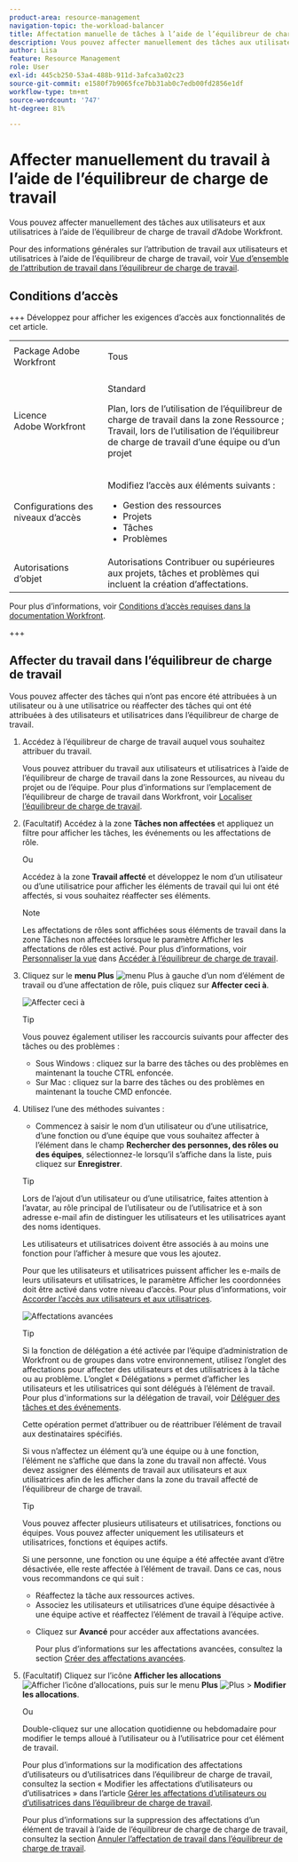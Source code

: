 ```yaml
---
product-area: resource-management
navigation-topic: the-workload-balancer
title: Affectation manuelle de tâches à l’aide de l’équilibreur de charge de travail
description: Vous pouvez affecter manuellement des tâches aux utilisateurs et aux utilisatrices à l’aide de l’équilibreur de charge de travail d’Adobe Workfront.
author: Lisa
feature: Resource Management
role: User
exl-id: 445cb250-53a4-488b-911d-3afca3a02c23
source-git-commit: e1580f7b9065fce7bb31ab0c7edb00fd2856e1df
workflow-type: tm+mt
source-wordcount: '747'
ht-degree: 81%

---
```


# Affecter manuellement du travail à l’aide de l’équilibreur de charge de travail

Vous pouvez affecter manuellement des tâches aux utilisateurs et aux utilisatrices à l’aide de l’équilibreur de charge de travail d’Adobe Workfront.

Pour des informations générales sur l’attribution de travail aux utilisateurs et utilisatrices à l’aide de l’équilibreur de charge de travail, voir [Vue d’ensemble de l’attribution de travail dans l’équilibreur de charge de travail](../../resource-mgmt/workload-balancer/assign-work-in-workload-balancer.md).

## Conditions d’accès

+++ Développez pour afficher les exigences d’accès aux fonctionnalités de cet article.

<table style="table-layout:auto"> 
 <col> 
 <col> 
 <tbody> 
  <tr> 
   <td>Package Adobe Workfront</td> 
   <td><p>Tous</p></td>
  </tr>
  <tr> 
   <td>Licence Adobe Workfront</td> 
   <td><p>Standard</p>
       <p>Plan, lors de l’utilisation de l’équilibreur de charge de travail dans la zone Ressource ; Travail, lors de l’utilisation de l’équilibreur de charge de travail d’une équipe ou d’un projet</p></td>
  </tr>
  <tr> 
   <td>Configurations des niveaux d’accès</td> 
   <td> <p>Modifiez l’accès aux éléments suivants :</p> 
    <ul> 
     <li>Gestion des ressources</li> 
     <li>Projets</li> 
     <li>Tâches</li> 
     <li>Problèmes</li> 
    </ul>
   </td> 
  </tr> 
  <tr> 
   <td>Autorisations d’objet</td> 
   <td>Autorisations Contribuer ou supérieures aux projets, tâches et problèmes qui incluent la création d’affectations.</td> 
  </tr> 
 </tbody> 
</table>

Pour plus d’informations, voir [Conditions d’accès requises dans la documentation Workfront](/help/quicksilver/administration-and-setup/add-users/access-levels-and-object-permissions/access-level-requirements-in-documentation.md).

+++

## Affecter du travail dans l’équilibreur de charge de travail

Vous pouvez affecter des tâches qui n’ont pas encore été attribuées à un utilisateur ou à une utilisatrice ou réaffecter des tâches qui ont été attribuées à des utilisateurs et utilisatrices dans l’équilibreur de charge de travail.

1. Accédez à l’équilibreur de charge de travail auquel vous souhaitez attribuer du travail.

   Vous pouvez attribuer du travail aux utilisateurs et utilisatrices à l’aide de l’équilibreur de charge de travail dans la zone Ressources, au niveau du projet ou de l’équipe. Pour plus d’informations sur l’emplacement de l’équilibreur de charge de travail dans Workfront, voir [Localiser l’équilibreur de charge de travail](../../resource-mgmt/workload-balancer/locate-workload-balancer.md).

1. (Facultatif) Accédez à la zone **Tâches non affectées** et appliquez un filtre pour afficher les tâches, les événements ou les affectations de rôle.

   Ou

   Accédez à la zone **Travail affecté** et développez le nom d’un utilisateur ou d’une utilisatrice pour afficher les éléments de travail qui lui ont été affectés, si vous souhaitez réaffecter ses éléments.

   >[!NOTE]
   >
   >Les affectations de rôles sont affichées sous éléments de travail dans la zone Tâches non affectées lorsque le paramètre Afficher les affectations de rôles est activé. Pour plus d’informations, voir [Personnaliser la vue](/help/quicksilver/resource-mgmt/workload-balancer/navigate-the-workload-balancer.md#customize-the-view) dans [Accéder à l’équilibreur de charge de travail](/help/quicksilver/resource-mgmt/workload-balancer/navigate-the-workload-balancer.md).

1. Cliquez sur le **menu Plus** ![menu Plus](assets/qs-more-menu.png) à gauche d’un nom d’élément de travail ou d’une affectation de rôle, puis cliquez sur **Affecter ceci à**.

   ![Affecter ceci à](assets/assign-this-to-link-from-task-wb-nwe-350x104.png)

   >[!TIP]
   >
   >Vous pouvez également utiliser les raccourcis suivants pour affecter des tâches ou des problèmes :
   >
   >* Sous Windows : cliquez sur la barre des tâches ou des problèmes en maintenant la touche CTRL enfoncée.
   >* Sur Mac : cliquez sur la barre des tâches ou des problèmes en maintenant la touche CMD enfoncée.

1. Utilisez l’une des méthodes suivantes :

   * Commencez à saisir le nom d’un utilisateur ou d’une utilisatrice, d’une fonction ou d’une équipe que vous souhaitez affecter à l’élément dans le champ **Rechercher des personnes, des rôles ou des équipes**, sélectionnez-le lorsqu’il s’affiche dans la liste, puis cliquez sur **Enregistrer**.

   >[!TIP]
   >
   >Lors de l’ajout d’un utilisateur ou d’une utilisatrice, faites attention à l’avatar, au rôle principal de l’utilisateur ou de l’utilisatrice et à son adresse e-mail afin de distinguer les utilisateurs et les utilisatrices ayant des noms identiques.
   >
   >Les utilisateurs et utilisatrices doivent être associés à au moins une fonction pour l’afficher à mesure que vous les ajoutez.
   >
   > Pour que les utilisateurs et utilisatrices puissent afficher les e-mails de leurs utilisateurs et utilisatrices, le paramètre Afficher les coordonnées doit être activé dans votre niveau d’accès. Pour plus d’informations, voir [Accorder l’accès aux utilisateurs et aux utilisatrices](../../administration-and-setup/add-users/configure-and-grant-access/grant-access-other-users.md).


   ![Affectations avancées](assets/assignments-box-with-advanced-assignments-delegations-wb.png)

   >[!TIP]
   >
   > Si la fonction de délégation a été activée par l’équipe d’administration de Workfront ou de groupes dans votre environnement, utilisez l’onglet des affectations pour affecter des utilisateurs et des utilisatrices à la tâche ou au problème. L’onglet « Délégations » permet d’afficher les utilisateurs et les utilisatrices qui sont délégués à l’élément de travail. Pour plus d&#39;informations sur la délégation de travail, voir [Déléguer des tâches et des événements](../../manage-work/delegate-work/how-to-delegate-work.md).


   Cette opération permet d’attribuer ou de réattribuer l’élément de travail aux destinataires spécifiés.

   Si vous n’affectez un élément qu’à une équipe ou à une fonction, l’élément ne s’affiche que dans la zone du travail non affecté. Vous devez assigner des éléments de travail aux utilisateurs et aux utilisatrices afin de les afficher dans la zone du travail affecté de l’équilibreur de charge de travail.

   >[!TIP]
   >
   >Vous pouvez affecter plusieurs utilisateurs et utilisatrices, fonctions ou équipes. Vous pouvez affecter uniquement les utilisateurs et utilisatrices, fonctions et équipes actifs.
   >
   >
   >Si une personne, une fonction ou une équipe a été affectée avant d’être désactivée, elle reste affectée à l’élément de travail. Dans ce cas, nous vous recommandons ce qui suit :
   >
   >   
   >   
   >   * Réaffectez la tâche aux ressources actives.
   >   * Associez les utilisateurs et utilisatrices d’une équipe désactivée à une équipe active et réaffectez l’élément de travail à l’équipe active.
   >   
   >

   * Cliquez sur **Avancé** pour accéder aux affectations avancées.

     Pour plus d’informations sur les affectations avancées, consultez la section [Créer des affectations avancées](../../manage-work/tasks/assign-tasks/create-advanced-assignments.md).

1. (Facultatif) Cliquez sur l’icône **Afficher les allocations** ![Afficher l’icône d’allocations](assets/show-allocations-icon-small.png), puis sur le menu **Plus** ![Plus](assets/qs-more-menu.png) > **Modifier les allocations**.

   Ou

   Double-cliquez sur une allocation quotidienne ou hebdomadaire pour modifier le temps alloué à l’utilisateur ou à l’utilisatrice pour cet élément de travail.

   Pour plus d’informations sur la modification des affectations d’utilisateurs ou d’utilisatrices dans l’équilibreur de charge de travail, consultez la section « Modifier les affectations d’utilisateurs ou d’utilisatrices » dans l’article [Gérer les affectations d’utilisateurs ou d’utilisatrices dans l’équilibreur de charge de travail](../../resource-mgmt/workload-balancer/manage-user-allocations-workload-balancer.md).

   Pour plus d’informations sur la suppression des affectations d’un élément de travail à l’aide de l’équilibreur de charge de charge de travail, consultez la section [Annuler l’affectation de travail dans l’équilibreur de charge de travail](../../resource-mgmt/workload-balancer/unassign-work-in-workload-balancer.md).

    
